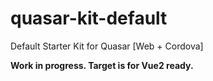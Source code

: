 # quasar-kit-default
Default Starter Kit for Quasar [Web + Cordova]

**Work in progress. Target is for Vue2 ready.**
